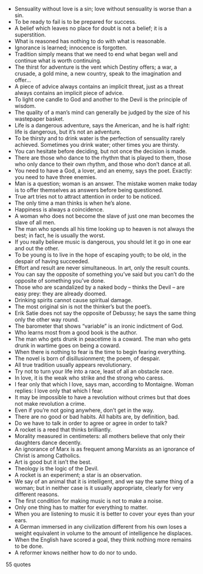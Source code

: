  - Sensuality without love is a sin; love without sensuality is worse than a sin.
 - To be ready to fail is to be prepared for success.
 - A belief which leaves no place for doubt is not a belief; it is a superstition.
 - What is reasoned has nothing to do with what is reasonable.
 - Ignorance is learned; innocence is forgotten.
 - Tradition simply means that we need to end what began well and continue what is worth continuing.
 - The thirst for adventure is the vent which Destiny offers; a war, a crusade, a gold mine, a new country, speak to the imagination and offer...
 - A piece of advice always contains an implicit threat, just as a threat always contains an implicit piece of advice.
 - To light one candle to God and another to the Devil is the principle of wisdom.
 - The quality of a man’s mind can generally be judged by the size of his wastepaper basket.
 - Life is a dangerous adventure, says the American, and he is half right: life is dangerous, but it’s not an adventure.
 - To be thirsty and to drink water is the perfection of sensuality rarely achieved. Sometimes you drink water; other times you are thirsty.
 - You can hesitate before deciding, but not once the decision is made.
 - There are those who dance to the rhythm that is played to them, those who only dance to their own rhythm, and those who don’t dance at all.
 - You need to have a God, a lover, and an enemy, says the poet. Exactly: you need to have three enemies.
 - Man is a question; woman is an answer. The mistake women make today is to offer themselves as answers before being questioned.
 - True art tries not to attract attention in order to be noticed.
 - The only time a man thinks is when he’s alone.
 - Happiness is always a coincidence.
 - A woman who does not become the slave of just one man becomes the slave of all men.
 - The man who spends all his time looking up to heaven is not always the best; in fact, he is usually the worst.
 - If you really believe music is dangerous, you should let it go in one ear and out the other.
 - To be young is to live in the hope of escaping youth; to be old, in the despair of having succeeded.
 - Effort and result are never simultaneous. In art, only the result counts.
 - You can say the opposite of something you’ve said but you can’t do the opposite of something you’ve done.
 - Those who are scandalized by a naked body – thinks the Devil – are easy prey: they are already doomed.
 - Drinking spirits cannot cause spiritual damage.
 - The most original sin is not the thinker’s but the poet’s.
 - Erik Satie does not say the opposite of Debussy; he says the same thing only the other way round.
 - The barometer that shows “variable” is an ironic indictment of God.
 - Who learns most from a good book is the author.
 - The man who gets drunk in peacetime is a coward. The man who gets drunk in wartime goes on being a coward.
 - When there is nothing to fear is the time to begin fearing everything.
 - The novel is born of disillusionment; the poem, of despair.
 - All true tradition usually appears revolutionary.
 - Try not to turn your life into a race, least of all an obstacle race.
 - In love, it is the weak who strike and the strong who caress.
 - I fear only that which I love, says man, according to Montaigne. Woman replies: I love only that which I fear.
 - It may be impossible to have a revolution without crimes but that does not make revolution a crime.
 - Even if you’re not going anywhere, don’t get in the way.
 - There are no good or bad habits. All habits are, by definition, bad.
 - Do we have to talk in order to agree or agree in order to talk?
 - A rocket is a reed that thinks brilliantly.
 - Morality measured in centimeters: all mothers believe that only their daughters dance decently.
 - An ignorance of Marx is as frequent among Marxists as an ignorance of Christ is among Catholics.
 - Art is good but it isn’t the best.
 - Theology is the logic of the Devil.
 - A rocket is an experiment; a star is an observation.
 - We say of an animal that it is intelligent, and we say the same thing of a woman; but in neither case is it usually appropriate, clearly for very different reasons.
 - The first condition for making music is not to make a noise.
 - Only one thing has to matter for everything to matter.
 - When you are listening to music it is better to cover your eyes than your ears.
 - A German immersed in any civilization different from his own loses a weight equivalent in volume to the amount of intelligence he displaces.
 - When the English have scored a goal, they think nothing more remains to be done.
 - A reformer knows neither how to do nor to undo.

55 quotes